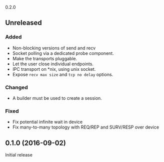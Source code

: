 0.2.0

## Unreleased

### Added
- Non-blocking versions of send and recv
- Socket polling via a dedicated probe component.
- Make the transports pluggable.
- Let the user close individual endpoints.
- IPC transport on *nix, using unix socket.
- Expose `recv max size` and `tcp no delay` options. 

### Changed
- A builder must be used to create a session.

### Fixed
- Fix potential infinite wait in device
- Fix many-to-many topology with REQ/REP and SURV/RESP over device

## 0.1.0 (2016-09-02)

Initial release